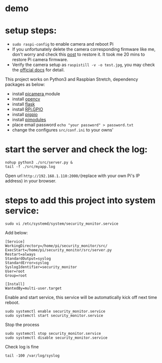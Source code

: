 # demo


# setup steps:
- ```sudo raspi-config``` to enable camera and reboot Pi
- If you unfortunately delete the camera corresponding firmware like me, don't worry and check this [post](https://raspberrypi.stackexchange.com/questions/67156/how-can-i-install-raspistill-raspicam-on-a-distro-that-doesnt-include-them) to restore it. It took me 20 mins to restore Pi camera firmware.
- Verify the camera setup as ```raspistill -v -o test.jpg```, you may check the [official docs](https://www.raspberrypi.org/documentation/raspbian/applications/camera.md) for detail.

This project works on Python3 and Raspbian Stretch, dependency packages as below:
- install [picamera ](https://picamera.readthedocs.io/en/release-1.13/) module
- install [opencv](https://www.pyimagesearch.com/2017/09/04/raspbian-stretch-install-opencv-3-python-on-your-raspberry-pi/)
- install [flask](http://flask.pocoo.org/)
- install [RPi.GPIO](https://sourceforge.net/p/raspberry-gpio-python/wiki/install/)
- install [pigpio](http://abyz.me.uk/rpi/pigpio/download.html)
- install [pimodules](https://github.com/ronjian/pimodules)
- place email password ```echo "your password" > password.txt```
- change the configures ```src/conf.ini``` to your owns'

# start the server and check the log:
```
nohup python3 ./src/server.py &
tail -f ./src/myapp.log
```


Open url ```http://192.168.1.110:2000/```(replace with your own Pi's IP address) in your browser.  

# steps to add this project into system service:

```shell
sudo vi /etc/systemd/system/security_monitor.service
```
Add below:  
```
[Service]
WorkingDirectory=/home/pi/security_monitor/src/
ExecStart=/home/pi/security_monitor/src/server.py
Restart=always
StandardOutput=syslog
StandardError=syslog
SyslogIdentifier=security_monitor
User=root
Group=root

[Install]
WantedBy=multi-user.target
```
Enable and start service, this service will be automatically kick off next time reboot.
```shell
sudo systemctl enable security_monitor.service
sudo systemctl start security_monitor.service
```
Stop the process  
```shell
sudo systemctl stop security_monitor.service
sudo systemctl disable security_monitor.service
```
Check log is fine  
```shell
tail -100 /var/log/syslog
```

